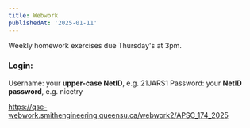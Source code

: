 ```yaml
---
title: Webwork
publishedAt: '2025-01-11'
---
```


Weekly homework exercises due Thursday's at 3pm.
### Login:
Username: your **upper-case NetID**, e.g. 21JARS1
Password: your **NetID password**, e.g. nicetry

https://qse-webwork.smithengineering.queensu.ca/webwork2/APSC_174_2025